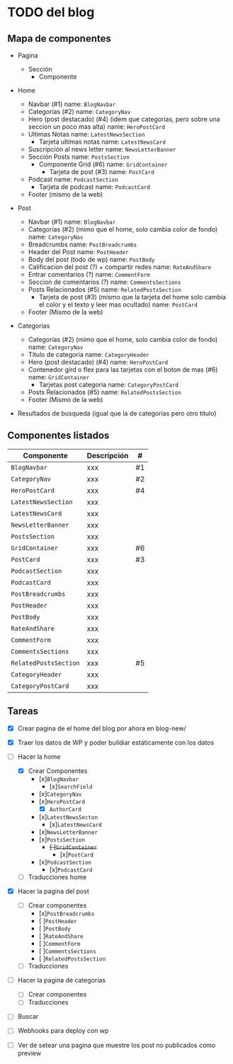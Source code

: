 # TODO del blog

 
 ## Mapa de componentes

- Pagina
    - Sección
        - Componente

- Home
    - Navbar (#1) name: `BlogNavbar`
    - Categorías (#2) name: `CategoryNav`
    - Hero (post destacado) (#4) (idem que categorias, pero sobre una seccion un poco mas alta) name: `HeroPostCard`
    - Ultimas Notas name: `LatestNewsSection`
        - Tarjeta ultimas notas name: `LatestNewsCard`
    - Suscripción al news letter name: `NewsLetterBanner`
    - Sección Posts name: `PostsSection`
        - Componente Grid (#6) name: `GridContainer`
            - Tarjeta de post (#3) name: `PostCard`
    - Podcast name: `PodcastSection`
        - Tarjeta de podcast name: `PodcastCard`
    - Footer (mismo de la web)
- Post
    - Navbar (#1) name: `BlogNavbar`
    - Categorías (#2) (mimo que el home, solo cambia color de fondo) name: `CategoryNav`
    - Breadcrumbs name: `PostBreadcrumbs`
    - Header del Post name: `PostHeader`
    - Body del post (todo de wp) name: `PostBody`
    - Calificacion del post (?) + compartir redes name: `RateAndShare`
    - Entrar comentarios (?) name: `CommentForm`
    - Seccion de comentarios (?) name: `CommentsSections`
    - Posts Relacionados (#5) name: `RelatedPostsSection`
        - Tarjeta de post (#3) (mismo que la tarjeta del home solo cambia el color y el texto y leer mas ocultado) name: `PostCard`
    - Footer (Mismo de la web)
- Categorias
    - Categorías (#2) (mimo que el home, solo cambia color de fondo) name: `CategoryNav`
    - Titulo de categoría name: `CategoryHeader`
    - Hero (post destacado) (#4) name: `HeroPostCard`
    - Contenedor gird o flex para las tarjetas con el boton de mas (#6) name: `GridContainer`
        - Tarjetas post categoría name: `CategoryPostCard`
    - Posts Relacionados (#5) name: `RelatedPostsSection`
    - Footer (Mismo de la web)
- Resultados de busqueda (igual que la de categorias pero otro titulo)

## Componentes listados

| Componente | Descripción | # |
|------------|-------------|---|
| `BlogNavbar` | xxx | #1 |
| `CategoryNav` | xxx | #2 |
| `HeroPostCard` | xxx | #4 |
| `LatestNewsSection` | xxx |
| `LatestNewsCard` | xxx |
| `NewsLetterBanner` | xxx |
| `PostsSection` | xxx |
| `GridContainer` | xxx | #6 |
| `PostCard` | xxx | #3 |
| `PodcastSection` | xxx |
| `PodcastCard` | xxx |
| `PostBreadcrumbs` | xxx |
| `PostHeader` | xxx |
| `PostBody` | xxx |
| `RateAndShare` | xxx |
| `CommentForm` | xxx |
| `CommentsSections` | xxx |
| `RelatedPostsSection` | xxx | #5 |
| `CategoryHeader` | xxx |
| `CategoryPostCard` | xxx |


## Tareas
- [x] Crear pagina de el home del blog por ahora en blog-new/
- [x] Traer los datos de WP y poder buildiar estáticamente con los datos
- [ ] Hacer la home
    - [x] Crear Componentes
        - [x]`BlogNavbar`
            - [x]`SearchField`
        - [x]`CategoryNav`
        - [x]`HeroPostCard`
            - [x] `AuthorCard`
        - [x]`LatestNewsSecton`
            - [x]`LatestNewsCard`
        - [x]`NewsLetterBanner`
        - [x]`PostsSection`
            - ~~[ ]`GridContainer`~~
                - [x]`PostCard`
        - [x]`PodcastSection`
            - [x]`PodcastCard`
    - [ ] Traducciones home
- [x] Hacer la pagina del post
    - [ ] Crear componentes
        - [x]`PostBreadcrumbs`
        - [ ]`PostHeader`
        - [ ]`PostBody`
        - [ ]`RateAndShare`
        - [ ]`CommentForm`
        - [ ]`CommentsSections`
        - [ ]`RelatedPostsSection`
    - [ ] Traducciones
- [ ] Hacer la pagina de categorías
    - [ ] Crear componentes
    - [ ] Traducciones
- [ ] Buscar
- [ ] Webhooks para deploy con wp
- [ ] Ver de setear una pagina que muestre los post no publicados como preview

